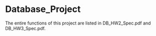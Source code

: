 # Database_Project
The entire functions of this project are listed in DB_HW2_Spec.pdf and DB_HW3_Spec.pdf. 
